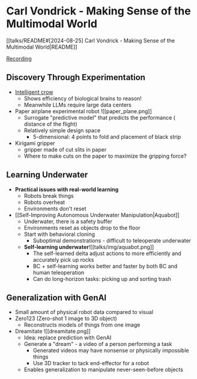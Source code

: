 # Carl Vondrick - Making Sense of the Multimodal World

[[talks/README#[2024-08-25] Carl Vondrick - Making Sense of the Multimodal World|README]]

[Recording](https://youtu.be/3yl3Cdz36nw?feature=shared)

## Discovery Through Experimentation

- [Intelligent crow](https://www.youtube.com/watch?v=NGaUM_OngaY)
	- Shows efficiency of biological brains to reason!
	- Meanwhile LLMs require large data centers
- Paper airplane experimental robot ![[paper_plane.png]]
	- Surrogate "predictive model" that predicts the performance ( distance of the flight)
	- Relatively simple design space
		- 5-dimensional: 4 points to fold and placement of black strip
- Kirigami gripper
	- gripper made of cut slits in paper
	- Where to make cuts on the paper to maximize the gripping force?

## Learning Underwater

- **Practical issues with real-world learning**
	- Robots break things
	- Robots overheat
	- Environments don't reset
- [[Self-Improving Autonomous Underwater Manipulation|Aquabot]]
	- Underwater, there is a safety buffer
	- Environments reset as objects drop to the floor
	- Start with behavioral cloning
		- Suboptimal demonstrations - difficult to teleoperate underwater
	- **Self-learning underwater**![[talks/img/aquabot.png]]
		- The self-learned delta adjust actions to more efficiently and accurately pick up rocks
		- BC + self-learning works better and faster by both BC and human teleoperation
		- Can do long-horizon tasks: picking up and sorting trash

## Generalization with GenAI

- Small amount of physical robot data compared to visual
- Zero123 (Zero-shot 1 image to 3D object)
	- Reconstructs models of things from one image
- Dreamitate ![[dreamitate.png]]
	- Idea: replace prediction with GenAI
	- Generate a "dream" - a video of a person performing a task
		- Generated videos may have nonsense or physically impossible things
		- Use 3D tracker to tack end-effector for a robot
	- Enables generalization to manipulate never-seen-before objects
